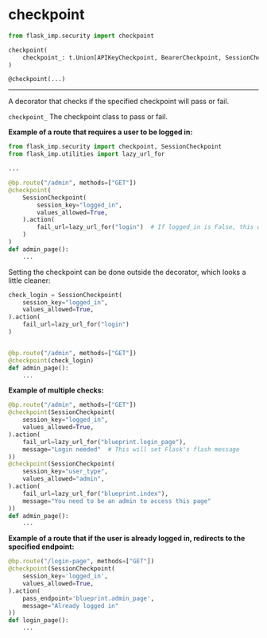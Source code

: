 # checkpoint

```python
from flask_imp.security import checkpoint
```

```python
checkpoint(
    checkpoint_: t.Union[APIKeyCheckpoint, BearerCheckpoint, SessionCheckpoint]
)
```

`@checkpoint(...)`

---

A decorator that checks if the specified checkpoint will pass or fail.

`checkpoint_` The checkpoint class to pass or fail.

**Example of a route that requires a user to be logged in:**

```python
from flask_imp.security import checkpoint, SessionCheckpoint
from flask_imp.utilities import lazy_url_for

...

@bp.route("/admin", methods=["GET"])
@checkpoint(
    SessionCheckpoint(
        session_key="logged_in",
        values_allowed=True,
    ).action(
        fail_url=lazy_url_for("login")  # If logged_in is False, this will trigger
    )
)
def admin_page():
    ...
```

Setting the checkpoint can be done outside the decorator, which looks a little cleaner:

```python
check_login = SessionCheckpoint(
    session_key="logged_in",
    values_allowed=True,
).action(
    fail_url=lazy_url_for("login")
)


@bp.route("/admin", methods=["GET"])
@checkpoint(check_login)
def admin_page():
    ...
```

**Example of multiple checks:**

```python
@bp.route("/admin", methods=["GET"])
@checkpoint(SessionCheckpoint(
    session_key="logged_in",
    values_allowed=True,
).action(
    fail_url=lazy_url_for("blueprint.login_page"),
    message="Login needed"  # This will set Flask's flash message
))
@checkpoint(SessionCheckpoint(
    session_key="user_type",
    values_allowed="admin",
).action(
    fail_url=lazy_url_for("blueprint.index"),
    message="You need to be an admin to access this page"
))
def admin_page():
    ...
```

**Example of a route that if the user is already logged in, redirects to the specified endpoint:**

```python
@bp.route("/login-page", methods=["GET"])
@checkpoint(SessionCheckpoint(
    session_key='logged_in',
    values_allowed=True,
).action(
    pass_endpoint='blueprint.admin_page',
    message="Already logged in"
))
def login_page():
    ...
```

